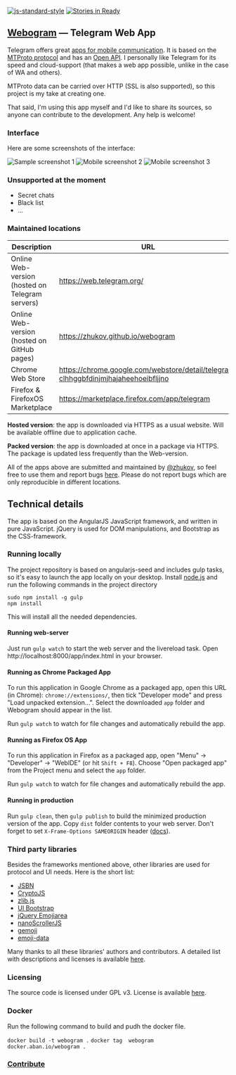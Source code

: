 [![js-standard-style](https://img.shields.io/badge/code%20style-standard-brightgreen.svg)](http://standardjs.com/)
[![Stories in Ready](https://badge.waffle.io/zhukov/webogram.png?label=ready&title=Ready)](https://waffle.io/zhukov/webogram)

## [Webogram](https://web.telegram.org) — Telegram Web App

Telegram offers great [apps for mobile communication](https://www.telegram.org). It is based on the [MTProto protocol](https://core.telegram.org/mtproto) and has an [Open API](https://core.telegram.org/api). I personally like Telegram for its speed and cloud-support (that makes a web app possible, unlike in the case of WA and others).

MTProto data can be carried over HTTP (SSL is also supported), so this project is my take at creating one.

That said, I'm using this app myself and I'd like to share its sources, so anyone can contribute to the development. Any help is welcome!


### Interface


Here are some screenshots of the interface:


![Sample screenshot 1](/app/img/screenshot1.png)
![Mobile screenshot 2](/app/img/screenshot2.png)
![Mobile screenshot 3](/app/img/screenshot3.png)


### Unsupported at the moment

* Secret chats
* Black list
* ...


### Maintained locations


| Description        | URL           | Type  |
| ------------- |-------------| -----:|
| Online Web-version (hosted on Telegram servers)      | https://web.telegram.org/ | hosted
| Online Web-version (hosted on GitHub pages)      | https://zhukov.github.io/webogram | hosted
| Chrome Web Store      | [https://chrome.google.com/webstore/detail/telegram/ clhhggbfdinjmjhajaheehoeibfljjno](https://chrome.google.com/webstore/detail/telegram/clhhggbfdinjmjhajaheehoeibfljjno) |   packed
| Firefox & FirefoxOS Marketplace | https://marketplace.firefox.com/app/telegram |    packed



**Hosted version**: the app is downloaded via HTTPS as a usual website. Will be available offline due to application cache.

**Packed version**: the app is downloaded at once in a package via HTTPS. The package is updated less frequently than the Web-version.

All of the apps above are submitted and maintained by [@zhukov](https://github.com/zhukov), so feel free to use them and report bugs [here](https://github.com/zhukov/webogram/issues). Please do not report bugs which are only reproducible in different locations.


## Technical details

The app is based on the AngularJS JavaScript framework, and written in pure JavaScript. jQuery is used for DOM manipulations, and Bootstrap as the CSS-framework.


### Running locally


The project repository is based on angularjs-seed and includes gulp tasks, so it's easy to launch the app locally on your desktop.
Install [node.js](http://nodejs.org/) and run the following commands in the project directory

```
sudo npm install -g gulp
npm install
```

This will install all the needed dependencies.


#### Running web-server


Just run `gulp watch` to start the web server and the livereload task.
Open http://localhost:8000/app/index.html in your browser.



#### Running as Chrome Packaged App

To run this application in Google Chrome as a packaged app, open this URL (in Chrome): `chrome://extensions/`, then tick "Developer mode" and press "Load unpacked extension...". Select the downloaded `app` folder and Webogram should appear in the list.

Run `gulp watch` to watch for file changes and automatically rebuild the app.


#### Running as Firefox OS App

To run this application in Firefox as a packaged app, open "Menu" -> "Developer" -> "WebIDE" (or hit `Shift + F8`). Choose "Open packaged app" from the Project menu and select the `app` folder.

Run `gulp watch` to watch for file changes and automatically rebuild the app.

#### Running in production

Run `gulp clean`, then `gulp publish` to build the minimized production version of the app. Copy `dist` folder contents to your web server. Don't forget to set `X-Frame-Options SAMEORIGIN` header ([docs](https://developer.mozilla.org/en-US/docs/Web/HTTP/X-Frame-Options)).


### Third party libraries

Besides the frameworks mentioned above, other libraries are used for protocol and UI needs. Here is the short list:

* [JSBN](http://www-cs-students.stanford.edu/~tjw/jsbn/)
* [CryptoJS](https://code.google.com/p/crypto-js/)
* [zlib.js](https://github.com/imaya/zlib.js)
* [UI Bootstrap](http://angular-ui.github.io/bootstrap/)
* [jQuery Emojiarea](https://github.com/diy/jquery-emojiarea)
* [nanoScrollerJS](https://github.com/jamesflorentino/nanoScrollerJS)
* [gemoji](https://github.com/github/gemoji)
* [emoji-data](https://github.com/iamcal/emoji-data)

Many thanks to all these libraries' authors and contributors. A detailed list with descriptions and licenses is available [here](/app/vendor).


### Licensing

The source code is licensed under GPL v3. License is available [here](/LICENSE).

### Docker
 Run the following command to build and pudh the docker file.

`docker build -t webogram .`
`docker tag  webogram docker.aban.io/webogram .`

### [Contribute](CONTRIBUTING.md)
